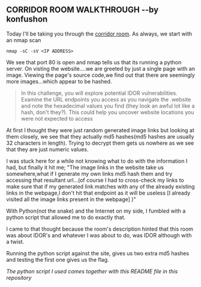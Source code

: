 ## CORRIDOR ROOM WALKTHROUGH --by konfushon

Today I'll be taking you through the [corridor room](https://tryhackme.com/room/corridor).
As always, we start with an nmap scan

 `nmap -sC -sV <IP ADDRESS>` 
 
We see that port 80 is open and nmap tells us that its running a python server.
On visting the website....we are greeted by just a single page with an image.
Viewing the page's  source code,we find out that there are seemingly more images...which appear to be hashed.

>In this challenge, you will explore potential IDOR vulnerabilities. Examine the URL endpoints you access as you navigate the .website and note the hexadecimal values you find (they look an awful lot like a hash, don't they?). This could help you uncover website locations you were not expected to access

At first I thought they were just random generated image links but looking at them closely, we see that they actually md5 hashes(md5 hashes are usually 32 characters in length). Trying to decrypt them gets us nowhere as we see that they are just numeric values.

I was stuck here for a while not knowing what to do with the information I had, but finally it hit me;
"The image links in the website take us somewhere,what if I generate my own links md5 hash them and try accessing that resultant url...(of course I had to cross-check my links to make sure that if my generated link matches with any of the already existing links in the webpage,I don't hit that endpoint as it will be useless [I already visited all the image links present in the webpage] )" 

With Python(not the snake) and the Internet on my side, I fumbled with a python script that allowed me to do exactly that.

I came to that thought because the room's description hinted that this room was about IDOR's and whatever I was about to do, was IDOR although with a twist.

Running the python script against the site, gives us two extra md5 hashes and testing the first one gives us the flag.

*The python script I used comes together with this README file in this repository*
